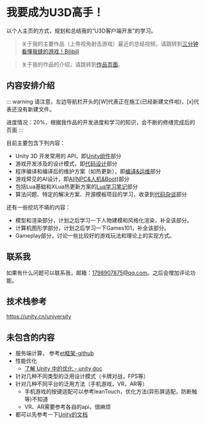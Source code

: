 # 我要成为U3D高手！

以个人主页的方式，规划和总结我的“U3D客户端开发”的学习。

> 关于我的主要作品（上帝视角射击游戏）最近的总结视频，请跳转到[三分钟看懂我缝的游戏！Bilibili](https://www.bilibili.com/video/BV136421g7vi)

> 关于我的作品的介绍，请跳转到[作品页面](./Projects/index)。

## 内容安排介绍
::: warning
请注意，左边导航栏开头的[W]代表正在施工(已经新建文件啦)，[x]代表还没有新建文件。

进度情况：20%，根据我作品的开发进度和学习的知识，会不断的修缮完成后的页面
:::

目前主要包含下列内容：
- Unity 3D 开发常用的 API，即[Unity组件](./UnityComponent/index.md)部分
- 游戏开发涉及的设计模式，即[代码设计](./GameCodeDesign/index.md)部分
- 程序编译和编译后的维护方案（如热更新），即[编译&运维](./GameBuild/index.md)部分
- 游戏常见的AI设计，即[AI(NPC&人机&Boot)](./AI/index.md)部分
- 包括Lua基础和XLua热更新方案的[Lua学习笔记](./Lua/index.md)部分
- 算法问题、特定的解决方案、开源模板项目的学习，收录到[代码杂谈](./CodingRamble/index.md)部分

还有一些挖坑不填的内容：
- 模型和渲染部分，计划之后学习一下人物建模和风格化渲染，补全该部分。
- 计算机图形学部分，计划之后学习一下Games101，补全该部分。
- Gameplay部分，讨论一些比较好的游戏玩法和理论上的实现方式。

## 联系我

如果有什么问题可以联系我，邮箱：1798907875@qq.com。之后会增加评论功能。

## 技术栈参考

https://unity.cn/university


## 未包含的内容

- 服务端计算， 参考[et框架-github](https://github.com/egametang/ET/tree/master)
- 性能优化
    - [了解 Unity 中的优化 - unity doc](https://docs.unity3d.com/cn/current/Manual/BestPracticeUnderstandingPerformanceInUnity.html)
- 针对几种不同类型的泛用设计模式（卡牌对战，FPS等）
- 针对几种不同平台的泛用方法（手机游戏，VR，AR等）
    - 手机游戏的按键适配可以参考leanTouch，优化方法(异形屏适配，防断触等)不知道
    - VR、AR需要参考各自的api，很麻烦
- 都可以先参考一下[Unity的文档](https://docs.unity3d.com)